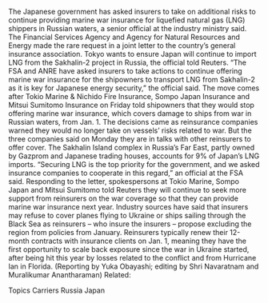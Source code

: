 The Japanese government has asked insurers to take on additional risks to continue providing marine war insurance for liquefied natural gas (LNG) shippers in Russian waters, a senior official at the industry ministry said.
The Financial Services Agency and Agency for Natural Resources and Energy made the rare request in a joint letter to the country’s general insurance association. Tokyo wants to ensure Japan will continue to import LNG from the Sakhalin-2 project in Russia, the official told Reuters.
“The FSA and ANRE have asked insurers to take actions to continue offering marine war insurance for the shipowners to transport LNG from Sakhalin-2 as it is key for Japanese energy security,” the official said.
The move comes after Tokio Marine & Nichido Fire Insurance, Sompo Japan Insurance and Mitsui Sumitomo Insurance on Friday told shipowners that they would stop offering marine war insurance, which covers damage to ships from war in Russian waters, from Jan. 1.
The decisions came as reinsurance companies warned they would no longer take on vessels’ risks related to war.
But the three companies said on Monday they are in talks with other reinsurers to offer cover.
The Sakhalin Island complex in Russia’s Far East, partly owned by Gazprom and Japanese trading houses, accounts for 9% of Japan’s LNG imports.
“Securing LNG is the top priority for the government, and we asked insurance companies to cooperate in this regard,” an official at the FSA said.
Responding to the letter, spokespersons at Tokio Marine, Sompo Japan and Mitsui Sumitomo told Reuters they will continue to seek more support from reinsurers on the war coverage so that they can provide marine war insurance next year.
Industry sources have said that insurers may refuse to cover planes flying to Ukraine or ships sailing through the Black Sea as reinsurers – who insure the insurers – propose excluding the region from policies from January.
Reinsurers typically renew their 12-month contracts with insurance clients on Jan. 1, meaning they have the first opportunity to scale back exposure since the war in Ukraine started, after being hit this year by losses related to the conflict and from Hurricane Ian in Florida.
(Reporting by Yuka Obayashi; editing by Shri Navaratnam and Muralikumar Anantharaman)
Related:

Topics
Carriers
Russia
Japan
